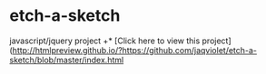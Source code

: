 # etch-a-sketch
javascript/jquery project
 +* [Click here to view this project](http://htmlpreview.github.io/?https://github.com/jaqviolet/etch-a-sketch/blob/master/index.html

